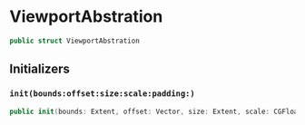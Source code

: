 # ViewportAbstration

``` swift
public struct ViewportAbstration
```

## Initializers

### `init(bounds:​offset:​size:​scale:​padding:​)`

``` swift
public init(bounds:​ Extent, offset:​ Vector, size:​ Extent, scale:​ CGFloat, padding:​ Extent)
```
